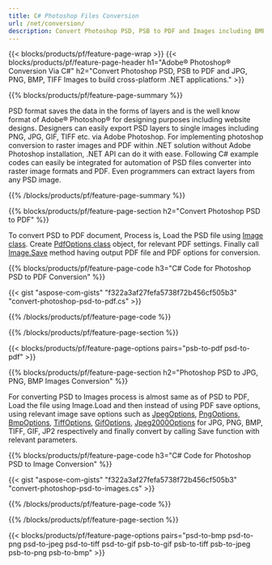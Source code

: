 ```yaml
---
title: C# Photoshop Files Conversion
url: /net/conversion/
description: Convert Photoshop PSD, PSB to PDF and Images including BMP, JPG, PNG, TIFF with few lines of C# code via .NET library.
---
```


{{< blocks/products/pf/feature-page-wrap >}}
{{< blocks/products/pf/feature-page-header h1="Adobe® Photoshop® Conversion Via C#" h2="Convert Photoshop PSD, PSB to PDF and JPG, PNG, BMP, TIFF Images to build cross-platform .NET applications." >}}

{{% blocks/products/pf/feature-page-summary %}}

PSD format saves the data in the forms of layers and is the well know format of Adobe® Photoshop® for designing purposes including website designs. Designers can easily export PSD layers to single images including PNG, JPG, GIF, TIFF etc. via Adobe Photoshop. For implementing photoshop conversion to raster images and PDF within .NET solution without Adobe Photoshop installation, .NET API can do it with ease. Following C# example codes can easily be integrated for automation of PSD files converter into raster image formats and PDF. Even programmers can extract layers from any PSD image.


{{% /blocks/products/pf/feature-page-summary  %}}

{{% blocks/products/pf/feature-page-section  h2="Convert Photoshop PSD to PDF" %}}

To convert PSD to PDF document, Process is, Load the PSD file using [Image class](https://apireference.aspose.com/net/psd/aspose.psd/image). Create [PdfOptions class](https://apireference.aspose.com/net/psd/aspose.psd.imageoptions/pdfoptions) object, for relevant PDF settings. Finally call [Image.Save](https://apireference.aspose.com/net/psd/aspose.psd.image/save/methods/3) method having output PDF file and PDF options for conversion.

{{% blocks/products/pf/feature-page-code h3="C# Code for Photoshop PSD to PDF Conversion" %}}

{{< gist "aspose-com-gists" "f322a3af27fefa5738f72b456cf505b3" "convert-photoshop-psd-to-pdf.cs" >}}

{{% /blocks/products/pf/feature-page-code  %}}

{{% /blocks/products/pf/feature-page-section %}}

{{< blocks/products/pf/feature-page-options pairs="psb-to-pdf psd-to-pdf" >}}

{{% blocks/products/pf/feature-page-section  h2="Photoshop PSD to JPG, PNG, BMP Images Conversion" %}}

For converting PSD to Images process is almost same as of PSD to PDF, Load the file using Image.Load and then instead of using PDF save options, using relevant image save options such as [JpegOptions](https://apireference.aspose.com/net/psd/aspose.psd.imageoptions/jpegoptions), [PngOptions](https://apireference.aspose.com/net/psd/aspose.psd.imageoptions/pngoptions),  [BmpOptions](https://apireference.aspose.com/net/psd/aspose.psd.imageoptions/bmpoptions), [TiffOptions](https://apireference.aspose.com/net/psd/aspose.psd.imageoptions/tiffoptions),  [GifOptions](https://apireference.aspose.com/net/psd/aspose.psd.imageoptions/gifoptions), [Jpeg2000Options](https://apireference.aspose.com/net/psd/aspose.psd.imageoptions/jpeg2000options) for JPG, PNG, BMP, TIFF, GIF, JP2 respectively and finally convert by calling Save function with relevant parameters.


{{% blocks/products/pf/feature-page-code h3="C# Code for Photoshop PSD to Image Conversion" %}}

{{< gist "aspose-com-gists" "f322a3af27fefa5738f72b456cf505b3" "convert-photoshop-psd-to-images.cs" >}}

{{% /blocks/products/pf/feature-page-code  %}}

{{% /blocks/products/pf/feature-page-section %}}

{{< blocks/products/pf/feature-page-options pairs="psd-to-bmp psd-to-png psd-to-jpeg psd-to-tiff psd-to-gif psb-to-gif psb-to-tiff psb-to-jpeg psb-to-png psb-to-bmp" >}}